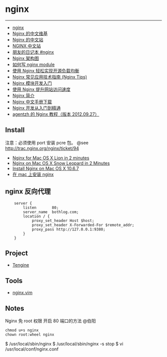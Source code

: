 
# nginx

----

* [nginx](http://nginx.org/)
* [Nginx 的中文维基](http://wiki.nginx.org/NginxChs)
* [Nginx 的中文站](http://www.nginxcn.com/)
* [NGINX 中文站](http://www.nginx.cn/)
* [朋友的日记本 #nginx](http://pengyou.rijiben.org/taxonomy/term/469)
* [Nginx 架构图](http://www.flickr.com/photos/fenng/3391684603/sizes/o/)
* [如何写 nginx module](http://timyang.net/web/nginx-module/)
* [使用 Nginx 轻松实现开源负载均衡](http://blog.s135.com/read.php?369)
* [Nginx 常见应用技术指南 (Nginx Tips)](http://www.sunnyu.com/?p=176)
* [Nginx 模块开发入门](http://www.codinglabs.org/html/intro-of-nginx-module-development.html)
* [使用 Nginx 提升网站访问速度](http://www.ibm.com/developerworks/cn/web/wa-lo-nginx/)
* [Nginx 简介](http://www.howtocn.org/nginx)
* [Nginx 中文手册下载](http://www.21andy.com/blog/20100203/1609.html)
* [Nginx 开发从入门到精通](http://tengine.taobao.org/book/index.html)
* [agentzh 的 Nginx 教程（版本 2012.09.27）](http://agentzh.org/misc/nginx/agentzh-nginx-tutorials-zhcn.html)

## Install

注意：必须使用 port 安装 pcre 包。
@see http://trac.nginx.org/nginx/ticket/94

* [Nginx for Mac OS X Lion in 2 minutes](http://kevinworthington.com/nginx-for-mac-os-x-lion-in-2-minutes/)
* [Nginx on Mac OS X Snow Leopard in 2 Minutes](http://kevinworthington.com/nginx-mac-os-snow-leopard-2-minutes/)
* [Install Nginx on Mac OS X 10.6.7](http://en.saturngod.net/install-nginx-on-mac-os-x-1067)
* [在 mac 上安装 nginx](http://www.amyangfei.com/2012/05/01/install-nginx-for-mac/)

## nginx 反向代理

```
    server {
        listen       80;
        server_name  bothlog.com;
        location / {
            proxy_set_header Host $host;
            proxy_set_header X-Forwarded-For $remote_addr;
            proxy_pass http://127.0.0.1:9380;
        }
    }
```

## Project

* [Tengine](http://tengine.taobao.org/opensource_cn.html)

## Tools

* [nginx.vim](http://www.vim.org/scripts/script.php?script_id=1886)

## Notes

Nginx 免 root 权限 开启 80 端口的方法 @伯阳
```
chmod u+s nginx
chown root:wheel nginx
```

$ /usr/local/sbin/nginx
$ /usr/local/sbin/nginx -s stop
$ vi /usr/local/conf/nginx.conf
